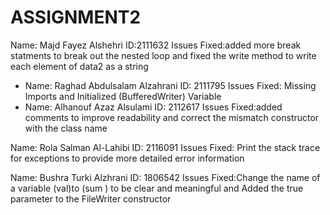 # ASSIGNMENT2

Name: Majd Fayez Alshehri ID:2111632
Issues Fixed:added more break statments to break out the nested loop and fixed the write method to write each element of data2 as a string

- Name: Raghad Abdulsalam Alzahrani
  ID: 2111795
  Issues Fixed: Missing Imports and Initialized (BufferedWriter) Variable
- Name: Alhanouf Azaz Alsulami ID: 2112617
  Issues Fixed:added comments to improve readability and correct the mismatch constructor with the class name

Name: Rola Salman Al-Lahibi ID: 2116091
Issues Fixed: Print the stack trace for exceptions to provide more detailed error information

Name: Bushra Turki Alzhrani ID: 1806542
Issues Fixed:Change the name of a variable (val)to (sum ) to be clear and meaningful and Added the true parameter to the FileWriter constructor
